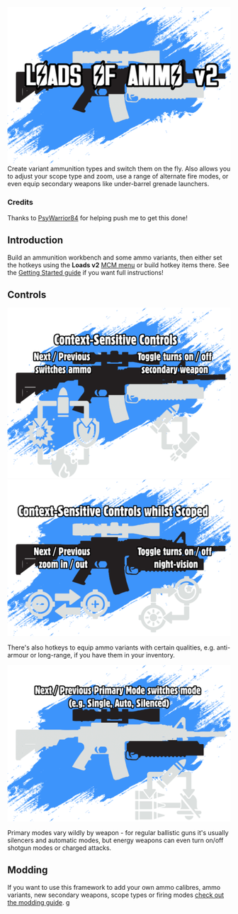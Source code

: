 ![# Loads of Ammo v2](Docs/Loads_v2/Assets/title.png)
Create variant ammunition types and switch them on the fly. Also allows you to adjust your scope type and zoom, use a range of alternate fire modes, or even equip secondary weapons like under-barrel grenade launchers.

### Credits

Thanks to [PsyWarrior84](https://next.nexusmods.com/profile/psywarrior84) for helping push me to get this done!

## Introduction

Build an ammunition workbench and some ammo variants,
then either set the hotkeys using the **Loads v2** [MCM menu](https://www.nexusmods.com/fallout4/mods/21497) or build hotkey items there.
See the [Getting Started guide](Docs/Loads_v2/User/index.md) if you want full instructions!

## Controls

![Controls: Unscoped](Docs/Loads_v2/Assets/instructions-unscoped.png)
![Controls: Scoped](Docs/Loads_v2/Assets/instructions-scope.png)

There's also hotkeys to equip ammo variants with certain qualities, e.g. anti-armour or long-range, if you have them in your inventory.

![Controls: Primary Mode](Docs/Loads_v2/Assets/instructions-mode.png)

Primary modes vary wildly by weapon - for regular ballistic guns it's usually silencers and automatic modes, but energy weapons can even turn on/off shotgun modes or charged attacks.

## Modding

If you want to use this framework to add your own ammo calibres, ammo variants, new secondary weapons, scope types or firing modes [check out the modding guide](Docs/Loads_v2/Modding/index.md).
g